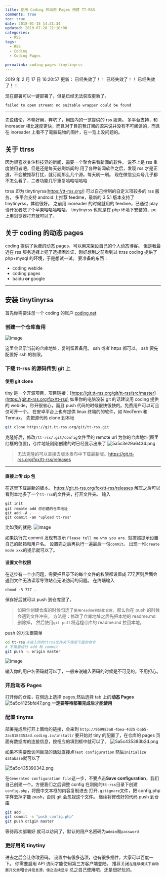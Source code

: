 ```yaml
---
title: 使用 Coding 的动态 Pages 搭建 TT-RSS
comments: true
toc: true
date: 2018-01-15 14:31:34
updated: 2019-07-28 21:10:00
categories:
  - RSS
tags:
  - RSS
  - Coding
  - Coding Pages

permalink: coding-pages-tinytinyrss
---
```


2019 年 2 月 17 日 16:20:57 更新：
已经失效了！！
已经失效了！！
已经失效了！！

现在部署可以一键部署了，但是已经无法获取更新了。

```plain
failed to open stream: no suitable wrapper could be found
```

---

先说结论，不够好用，弃坑了，用国内的一览提供的 rss 服务。
多平台支持，和 inoreader 相比速度更快，而且对于目前我订阅的源来说并没有不可阅读的，而且在 inoreader 上看不了電腦玩物的图片，在一览上没问题的。

## 关于 ttrss

因为很喜欢关注科技界的新闻，需要一个聚合来看新闻的软件。
说不上是 rss 重度使用者吧，但是还是每天必刷新闻的
用了各种新闻软件之后，发现 rss 才是正道，不会被推荐打扰，就订阅那么几个源。每天刷一刷。
现在微信公众号几乎都不怎么看了，二者功能几乎重复哈哈哈哈哈

ttrss 即为 tinytinyrss(<https://tt-rss.org/>)
可以自己控制的自定义项较多的 rss 服务，
多平台支持
android 上推荐 feedme，最新的 3.5.1 版本支持了 tinytinyrss，体验很好。
之前用 inoreader 的时候就用的 feedme，已通过 play 请开发者吃了个苹果哈哈哈哈哈，
tinytinyrss 也就是在 php 环境下安装的，pc 上用浏览器打开就可以了。

<!-- more -->

## 关于 coding 的动态 pages

coding 提供了免费的动态 pages，可以用来架设自己的个人动态博客。
但是我最近在 rss 服务选择上犯了选择困难证，刚好想到之前看到过 ttrss
coding 提供了 php+mysql 的环境，于是想试一试。
要准备的东西：

- coding webide
- coding pages
- baidu **or** google

---

## 安装 tinytinyrss

首先你需要注册一个 coding 的账户
[coding.net](https://coding.net/)

### 创建一个仓库备用

![image](https://cdn.jsdelivr.net/gh/riril/i/posts/coding-pages-tinytinyrss/5628f3350c95.png)

这里会显示当前的仓库地址，复制留着备用。
ssh 或者 https 都可以。
ssh 要先配置好 ssh 的权限。

### 下载 tt-rss 的源码传到 git 上

#### 使用 git clone

tiny 是一个开源项目，项目链接：[https://git.tt-rss.org/git/tt-rss/src/master](https://git.tt-rss.org/fox/tt-rss)
如果你的电脑没装 git 的话建议用 coding 提供的 webide，秒开很省心，而且 push 代码的时候很快很快的。免费用户可以可且仅可开一个。
在安卓平台上也有提供 linux 终端的的软件，如 NeoTerm 和 Termux。
先把源代码 clone 到本地

```bash
git clone https://git.tt-rss.org/git/tt-rss.git
```

克隆好后，修改`/tt-rss/.git/config`文件里的 remote url 为你的仓库地址(图里红框的位置)，仓库地址刚刚创建的时已经显示出来了
![5a5c3e29a6434.png](https://cdn.jsdelivr.net/gh/riril/i/posts/coding-pages-tinytinyrss/5a5c3e29a6434.png)

> 无法克隆的可以直接去版本发布中下载最新版。<https://git.tt-rss.org/fox/tt-rss/releases>

---

#### 直接上传 zip 包

在这里下载最新的版本。
<https://git.tt-rss.org/fox/tt-rss/releases>
解压之后可以看到本地多了一个`tt-rss`的文件夹，打开文件夹。
输入

```shell
git init
git remote add 你创建的仓库地址
git add -A .
git commit -am "upload tt-rss"
```

比如我的就是:
![image](https://cdn.jsdelivr.net/gh/riril/i/posts/coding-pages-tinytinyrss/3e689e0fe950.png)

如果执行完 commit 发现有提示 `Please tell me who you are.`
就按照提示设置自己的邮箱和用户名。
设置完之后再执行一遍最后一句`commit`。
出现一堆`create mode xxx`的提示就可以了。

#### 设置文件权限

在这步有一个小问题，需要把目录下的每个文件的权限都设置成 777,否则后面会遇到文件无法读写导致站点无法访问的问题。
在终端输入

```shell
chmod -R 777 .
```

保存好后就可以 push 到仓库里了，

> 如果你创建仓库的时候勾选了`使用readme初始化仓库`，那么你在 push 的时候会遇到文件冲突。
> 方法是：修改了仓库地址之后先把本地的 readme.md 删除掉，
> 然后使用`git pull`将远程仓库的 readme.md 拉回本地。

push 的方法很简单

```bash
cd tt-rss #进入你的ttrss文件夹下使用下面的命令
# 不需要进行 add 和 commit
git push -u origin master
```

![image](https://cdn.jsdelivr.net/gh/riril/i/posts/coding-pages-tinytinyrss/2cda85122c5e.png)

输入你的用户名密码就可以了，一般来说输入密码的时候是不可见的，不用担心。

### 开启动态 Pages

打开你的仓库，在侧边上选择 pages,然后选择 tab 上的**动态 Pages**
![5a5c4125bfd47.png](https://cdn.jsdelivr.net/gh/riril/i/posts/coding-pages-tinytinyrss/5a5c4125bfd47.png)
**一定要等待部署完成后才能使用**

### 配置 tinyrss

部署完成后打开上面给的链接，会来到
`http://969983a8-4bea-4d25-bab5-2ac8183353ad.coding.io/install/`
要开始对 tiny 的配置了，在仓库的 pages 页面有数据库的连接信息，按相应的填到框中就可以了。
![5a5c435383b2d.png](https://cdn.jsdelivr.net/gh/riril/i/posts/coding-pages-tinytinyrss/5a5c435383b2d.png)

如果不需要改访问目录的话就直接点`Test configuration`
然后`Initialize database`就可以了

![5a5c435390342.png](https://cdn.jsdelivr.net/gh/riril/i/posts/coding-pages-tinytinyrss/5a5c435390342.png)

在`Generated configuration file`这一步，不要点击**Save configuration**，我们自己创建一个。方便我们之后调整 config
在刚刚的`tt-rss`目录下创建`config.php`，将图中文本框的内容复制进去
打开`.gitignore`文件，把 config,php 字样去掉才能 push，否则 git 会忽视这个文件。
继续将修改好的代码 push 到仓库

```bash
git add .
git commit -m "push config.php"
git push origin master
```

等待再次部署好
就可以访问了，默认的用户名密码为`admin`和`password`

### 更好用的 tinytiny

进去之后会让你改密码。
设置中有很多选项，也有很多插件，大家可以百度一下。
你需要启用 API 访问才能使用第三方客户端登陆。
推荐关闭`在连续模式下自动展开文章`和`合并信息源，使之连续显示`
总之自己使用吧，还是很好玩的。
